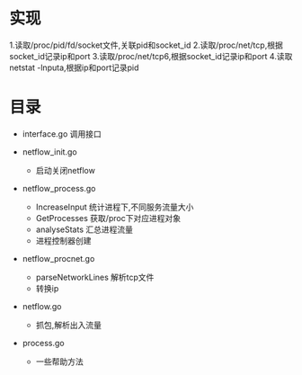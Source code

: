 # 实现
1.读取/proc/pid/fd/socket文件,关联pid和socket_id
2.读取/proc/net/tcp,根据socket_id记录ip和port
3.读取/proc/net/tcp6,根据socket_id记录ip和port
4.读取netstat -lnputa,根据ip和port记录pid



# 目录
- interface.go 调用接口

- netflow_init.go
  - 启动关闭netflow

- netflow_process.go
  - IncreaseInput 统计进程下,不同服务流量大小
  - GetProcesses 获取/proc下对应进程对象
  - analyseStats 汇总进程流量
  - 进程控制器创建


- netflow_procnet.go
  - parseNetworkLines 解析tcp文件
  - 转换ip

- netflow.go
  - 抓包,解析出入流量

- process.go
  - 一些帮助方法